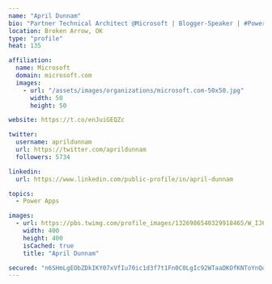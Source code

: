 ```yaml
---
name: "April Dunnam"
bio: "Partner Technical Architect @Microsoft | Blogger-Speaker | #PowerApps, #PowerAutomate, #Office365, #SharePoint | #WIT | #Karaoke Queen"
location: Broken Arrow, OK
type: "profile"
heat: 135

affiliation:
  name: Microsoft
  domain: microsoft.com
  images:
    - url: "/assets/images/organizations/microsoft.com-50x50.jpg"
      width: 50
      height: 50

website: https://t.co/enJuiGEQZc

twitter:
  username: aprildunnam
  url: https://twitter.com/aprildunnam
  followers: 5734

linkedin:
  url: https://www.linkedin.com/public-profile/in/april-dunnam

topics:
  - Power Apps

images:
  - url: https://pbs.twimg.com/profile_images/1326986540329918465/W_IJ6Ih2_400x400.jpg
    width: 400
    height: 400
    isCached: true
    title: "April Dunnam"

secured: "n6SHmLgEObZDkIKY07xVfIu70ic1d3f7t1Fn0C0LgIc92WTaaDKOfKNToYnQoDxp0PKuy5FM1dzVMVaOWHvmPXtRAj5AyOpzEmLT7nzxEyLBjTEHgtUwpZZk13nAyn7EqPpKiGT5UP7+SaNd9SkbYMEuYlAax+FTNnVpkRFR0MvewRW4+hz5o5FNlex9/Z8Ws57lp89HuN/uFslJfRgu2TvneMG3x0N1nUA2MzRjAUn8xf4RU/cK+Hp9hj12pxWwuHAvFiPBJJMoSENXfWjhU1d86O7hNGROEGV+De5jvZ4LLSCGjVSMTuSdncNSraxmwAVUV8KZuNP/xD1f3KVqrRZeHuxVxwm+CrncMy0epp2AUFPtUZzM9JMU9qFmjGlJ0IADqQx6WIcDm/Iwm6DogxOhYAyS13SNOw1wY/Qw0lg=;Dw1nSUa4+25Cmu3O3wccTg=="
---
```


